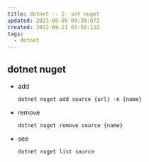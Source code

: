 ```yaml
---
title: dotnet -- 2. set nuget
updated: 2023-05-05 09:39:07Z
created: 2022-09-21 03:58:12Z
tags:
  - dotnet
---
```


## dotnet nuget

- add
	```
	dotnet nuget add source {url} -n {name}
	```

- remove
	```
	dotnet nuget remove source {name}
	```

- see
	```
	dotnet nuget list source
	```
